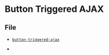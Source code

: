 # Button Triggered AJAX

## File

* [`button-triggered-ajax`](Unsolved/button-triggered-ajax.html)


* ​
